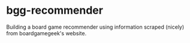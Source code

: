 # bgg-recommender
Building a board game recommender using information scraped (nicely) from boardgamegeek's website.

